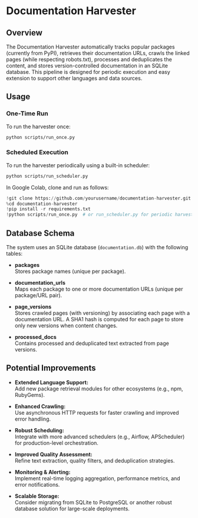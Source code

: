 # Documentation Harvester

## Overview

The Documentation Harvester automatically tracks popular packages (currently from PyPI), retrieves their documentation URLs, crawls the linked pages (while respecting robots.txt), processes and deduplicates the content, and stores version-controlled documentation in an SQLite database. This pipeline is designed for periodic execution and easy extension to support other languages and data sources.

## Usage

### One-Time Run

To run the harvester once:

```bash
python scripts/run_once.py
```

### Scheduled Execution

To run the harvester periodically using a built-in scheduler:

```bash
python scripts/run_scheduler.py
```

In Google Colab, clone and run as follows:

```python
!git clone https://github.com/yourusername/documentation-harvester.git
%cd documentation-harvester
!pip install -r requirements.txt
!python scripts/run_once.py  # or run_scheduler.py for periodic harvesting
```

## Database Schema

The system uses an SQLite database (`documentation.db`) with the following tables:

- **packages**  
  Stores package names (unique per package).

- **documentation_urls**  
  Maps each package to one or more documentation URLs (unique per package/URL pair).

- **page_versions**  
  Stores crawled pages (with versioning) by associating each page with a documentation URL. A SHA1 hash is computed for each page to store only new versions when content changes.

- **processed_docs**  
  Contains processed and deduplicated text extracted from page versions.

## Potential Improvements

- **Extended Language Support:**  
  Add new package retrieval modules for other ecosystems (e.g., npm, RubyGems).

- **Enhanced Crawling:**  
  Use asynchronous HTTP requests for faster crawling and improved error handling.

- **Robust Scheduling:**  
  Integrate with more advanced schedulers (e.g., Airflow, APScheduler) for production-level orchestration.

- **Improved Quality Assessment:**  
  Refine text extraction, quality filters, and deduplication strategies.

- **Monitoring & Alerting:**  
  Implement real-time logging aggregation, performance metrics, and error notifications.

- **Scalable Storage:**  
  Consider migrating from SQLite to PostgreSQL or another robust database solution for large-scale deployments.
